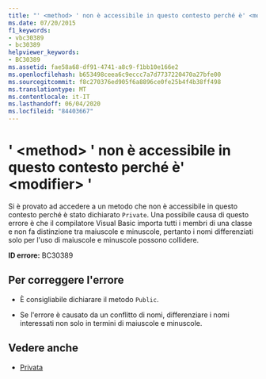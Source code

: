 ```yaml
---
title: "' <method> ' non è accessibile in questo contesto perché è' <modifier> '"
ms.date: 07/20/2015
f1_keywords:
- vbc30389
- bc30389
helpviewer_keywords:
- BC30389
ms.assetid: fae58a68-df91-4741-a8c9-f1bb10e166e2
ms.openlocfilehash: b653498ceea6c9eccc7a7d7737220470a27bfe00
ms.sourcegitcommit: f8c270376ed905f6a8896ce0fe25b4f4b38ff498
ms.translationtype: MT
ms.contentlocale: it-IT
ms.lasthandoff: 06/04/2020
ms.locfileid: "84403667"
---
```

# <a name="method-is-not-accessible-in-this-context-because-it-is-modifier"></a>' \<method> ' non è accessibile in questo contesto perché è' \<modifier> '
Si è provato ad accedere a un metodo che non è accessibile in questo contesto perché è stato dichiarato `Private`. Una possibile causa di questo errore è che il compilatore Visual Basic importa tutti i membri di una classe e non fa distinzione tra maiuscole e minuscole, pertanto i nomi differenziati solo per l'uso di maiuscole e minuscole possono collidere.  
  
 **ID errore:** BC30389  
  
## <a name="to-correct-this-error"></a>Per correggere l'errore  
  
- È consigliabile dichiarare il metodo `Public`.  
  
- Se l'errore è causato da un conflitto di nomi, differenziare i nomi interessati non solo in termini di maiuscole e minuscole.  
  
## <a name="see-also"></a>Vedere anche

- [Privata](../language-reference/modifiers/private.md)

